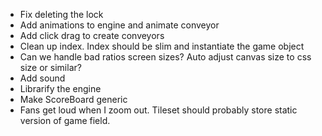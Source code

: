 * Fix deleting the lock
* Add animations to engine and animate conveyor
* Add click drag to create conveyors
* Clean up index. Index should be slim and instantiate the game object
* Can we handle bad ratios screen sizes? Auto adjust canvas size to css size or similar?
* Add sound
* Librarify the engine
* Make ScoreBoard generic
* Fans get loud when I zoom out. Tileset should probably store static version of game field.